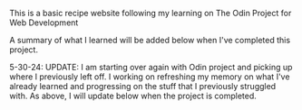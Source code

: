 This is a basic recipe website following my learning on The Odin Project for Web Development

A summary of what I learned will be added below when I've completed this project.

5-30-24: UPDATE: I am starting over again with Odin project and picking up where I previously left off.
I working on refreshing my memory on what I've already learned and progressing on the stuff that I previously struggled with.
As above, I will update below when the project is completed.